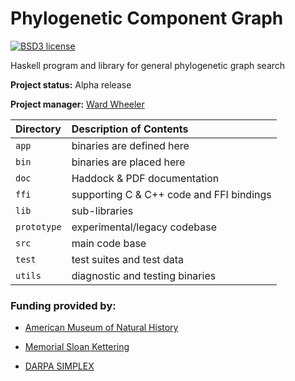 Phylogenetic Component Graph
=============

[![BSD3 license](https://img.shields.io/badge/license-BSD3-blue.svg)](https://github.com/amnh/PCG/blob/master/LICENSE)


Haskell program and library for general phylogenetic graph search

**Project status:** Alpha release

**Project manager:** [Ward Wheeler](mailto:wheeler@amnh.org)

 | Directory   | Description of Contents
 |:----------- |:---------------------------------------- |
 | `app`       | binaries are defined here                |
 | `bin`       | binaries are placed here                 |
 | `doc`       | Haddock & PDF documentation              |
 | `ffi`       | supporting C & C++ code and FFI bindings |
 | `lib`       | sub-libraries                            |
 | `prototype` | experimental/legacy codebase             |
 | `src`       | main code base                           |
 | `test`      | test suites and test data                |
 | `utils`     | diagnostic and testing binaries          |

### Funding provided by:

  * [American Museum of Natural History](https://www.amnh.org/our-research/computational-sciences)

  * [Memorial Sloan Kettering](https://www.mskcc.org/research-areas)

  * [DARPA SIMPLEX](https://www.darpa.mil/program/simplifying-complexity-in-scientific-discovery)
